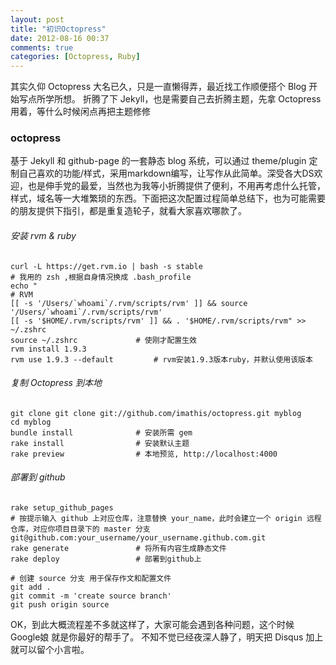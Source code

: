 ```yaml
---
layout: post
title: "初识Octopress"
date: 2012-08-16 00:37
comments: true
categories: [Octopress, Ruby]
---
```

其实久仰 Octopress 大名已久，只是一直懒得弄，最近找工作顺便搭个 Blog 开始写点所学所想。
折腾了下 Jekyll，也是需要自己去折腾主题，先拿 Octopress 用着，等什么时候闲点再把主题修修

### octopress

基于 Jekyll 和 github-page 的一套静态 blog 系统，可以通过 theme/plugin 定制自己喜欢的功能/样式，采用markdown编写，让写作从此简单。深受各大DS欢迎，也是伸手党的最爱，当然也为我等小折腾提供了便利，不用再考虑什么托管，样式，域名等一大堆繁琐的东西。下面把这次配置过程简单总结下，也为可能需要的朋友提供下指引，都是重复造轮子，就看大家喜欢哪款了。

###### 安装 rvm & ruby

    curl -L https://get.rvm.io | bash -s stable
	# 我用的 zsh ,根据自身情况换成 .bash_profile
    echo "
    # RVM
    [[ -s '/Users/`whoami`/.rvm/scripts/rvm' ]] && source '/Users/`whoami`/.rvm/scripts/rvm'
    [[ -s '$HOME/.rvm/scripts/rvm' ]] && . '$HOME/.rvm/scripts/rvm" >> ~/.zshrc
    source ~/.zshrc				# 使刚才配置生效
    rvm install 1.9.3				
    rvm use 1.9.3 --default			# rvm安装1.9.3版本ruby，并默认使用该版本
    
###### 复制 Octopress 到本地

    git clone git clone git://github.com/imathis/octopress.git myblog
    cd myblog
    bundle install				# 安装所需 gem
    rake install				# 安装默认主题
    rake preview				# 本地预览, http://localhost:4000
    
###### 部署到 github

    rake setup_github_pages
	# 按提示输入 github 上对应仓库，注意替换 your_name，此时会建立一个 origin 远程仓库，对应你项目目录下的 master 分支
    git@github.com:your_username/your_username.github.com.git
    rake generate				# 将所有内容生成静态文件
    rake deploy 				# 部署到github上
    
    # 创建 source 分支 用于保存作文和配置文件
    git add .
    git commit -m 'create source branch'
    git push origin source
    
OK，到此大概流程差不多就这样了，大家可能会遇到各种问题，这个时候 Google娘 就是你最好的帮手了。
不知不觉已经夜深人静了，明天把 Disqus 加上就可以留个小言啦。
    